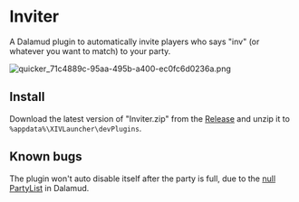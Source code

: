 # Inviter

A Dalamud plugin to automatically invite players who says "inv" (or whatever you want to match) to your party.

![quicker_71c4889c-95aa-495b-a400-ec0fc6d0236a.png](https://i.loli.net/2020/11/17/NfPtDzKH8pM91xk.png)

## Install
Download the latest version of "Inviter.zip" from the [Release](https://github.com/Bluefissure/Inviter/releases/latest) and unzip it to `%appdata%\XIVLauncher\devPlugins`.

## Known bugs

The plugin won't auto disable itself after the party is full, due to the [null PartyList](https://github.com/goatcorp/Dalamud/blob/3bfd6740d5c5e529b6b0d2f1cbd17fcc3c628588/Dalamud/Game/ClientState/PartyList.cs#L32) in Dalamud.

